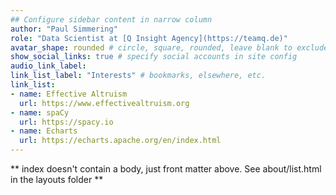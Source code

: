```yaml
---
## Configure sidebar content in narrow column
author: "Paul Simmering"
role: "Data Scientist at [Q Insight Agency](https://teamq.de)"
avatar_shape: rounded # circle, square, rounded, leave blank to exclude
show_social_links: true # specify social accounts in site config
audio_link_label:
link_list_label: "Interests" # bookmarks, elsewhere, etc.
link_list:
- name: Effective Altruism
  url: https://www.effectivealtruism.org
- name: spaCy
  url: https://spacy.io
- name: Echarts
  url: https://echarts.apache.org/en/index.html
---
```


** index doesn't contain a body, just front matter above.
See about/list.html in the layouts folder **